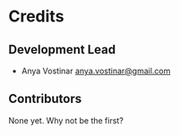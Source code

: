 # Credits

## Development Lead

* Anya Vostinar <anya.vostinar@gmail.com>

## Contributors

None yet. Why not be the first?
